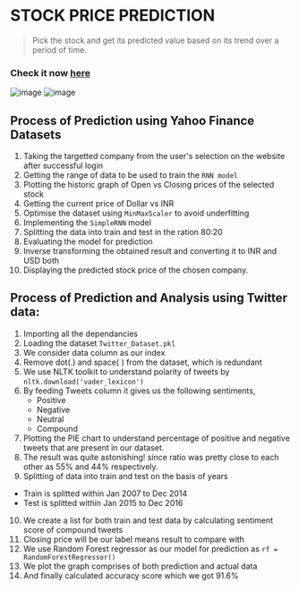# STOCK PRICE PREDICTION
> Pick the stock and get its predicted value based on its trend over a period of time.

### Check it now [here](https://stockpricepred.streamlit.app/)
![image](https://github.com/vilasrhegde/Stockprice-prediction/assets/85540091/4769ef70-7213-4d36-87fc-dcf12919978d)
![image](https://github.com/vilasrhegde/Stockprice-prediction/assets/85540091/fbb3fa96-2962-4688-9dbc-c8fcdf4ff723)






## Process of Prediction using Yahoo Finance Datasets

1. Taking the targetted company from the user's selection on the website after successful login
2. Getting the range of data to be used to train the `RNN model`
3. Plotting the historic graph of Open vs Closing prices of the selected stock
4. Getting the current price of Dollar vs INR
5. Optimise the dataset using `MinMaxScaler` to avoid underfitting
6. Implementing the `SimpleRNN` model
7. Splitting the data into train and test in the ration 80:20
8. Evaluating the model for prediction
9. Inverse transforming the obtained result and converting it to INR and USD both
10. Displaying the predicted stock price of the chosen company.











## Process of Prediction and Analysis using Twitter data:

1. Importing all the dependancies
2. Loading the dataset ```Twitter_Dataset.pkl```
3. We consider data column as our index
4. Remove dot(.) and space( ) from the dataset, which is redundant
5. We use NLTK toolkit to understand polarity of tweets
by ```nltk.download('vader_lexicon')```
6. By  feeding Tweets column it gives us the following sentiments,
    - Positive
    - Negative
    - Neutral
    - Compound
7. Plotting the PIE chart to understand percentage of positive and negative tweets that are present in our dataset.
8. The result was quite astonishing! since ratio was pretty close to each other as 55% and 44% respectively.
9. Splitting of data into train and test on the basis of years
  - Train is splitted within Jan 2007 to  Dec 2014
  - Test is splitted within Jan 2015 to Dec 2016
10. We create a list for both train and test data by calculating sentiment score of compound tweets
11. Closing price will be our label means result to compare with
12. We use Random Forest regressor as our model for prediction as ```rf = RandomForestRegressor()```
13. We plot the graph comprises of both prediction and actual data
14. And finally calculated accuracy score which we got 91.6%


